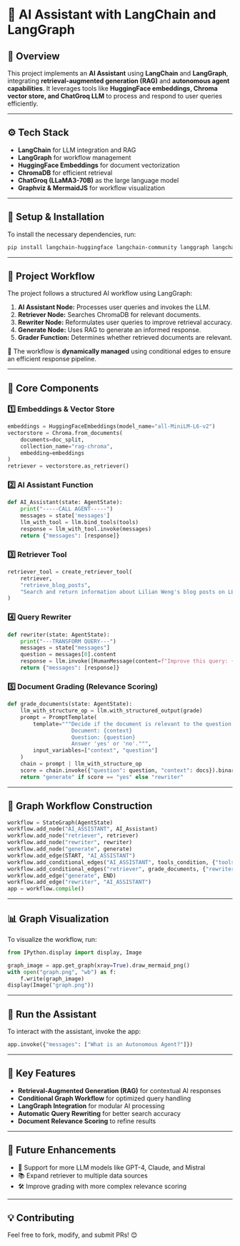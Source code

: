 # 🚀 AI Assistant with LangChain and LangGraph

## 📌 Overview
This project implements an **AI Assistant** using **LangChain** and **LangGraph**, integrating **retrieval-augmented generation (RAG)** and **autonomous agent capabilities**. It leverages tools like **HuggingFace embeddings, Chroma vector store, and ChatGroq LLM** to process and respond to user queries efficiently.

---

## ⚙️ **Tech Stack**
- **LangChain** for LLM integration and RAG
- **LangGraph** for workflow management
- **HuggingFace Embeddings** for document vectorization
- **ChromaDB** for efficient retrieval
- **ChatGroq (LLaMA3-70B)** as the large language model
- **Graphviz & MermaidJS** for workflow visualization

---

## 🔧 **Setup & Installation**
To install the necessary dependencies, run:

```bash
pip install langchain-huggingface langchain-community langgraph langchain-groq chromadb graphviz pydot tiktoken
```

---

## 📜 **Project Workflow**
The project follows a structured AI workflow using LangGraph:

1. **AI Assistant Node:** Processes user queries and invokes the LLM.
2. **Retriever Node:** Searches ChromaDB for relevant documents.
3. **Rewriter Node:** Reformulates user queries to improve retrieval accuracy.
4. **Generate Node:** Uses RAG to generate an informed response.
5. **Grader Function:** Determines whether retrieved documents are relevant.

🔹 The workflow is **dynamically managed** using conditional edges to ensure an efficient response pipeline.

---

## 📁 **Core Components**
### 1️⃣ **Embeddings & Vector Store**
```python
embeddings = HuggingFaceEmbeddings(model_name="all-MiniLM-L6-v2")
vectorstore = Chroma.from_documents(
    documents=doc_split,
    collection_name="rag-chroma",
    embedding=embeddings
)
retriever = vectorstore.as_retriever()
```

### 2️⃣ **AI Assistant Function**
```python
def AI_Assistant(state: AgentState):
    print("-----CALL AGENT-----")
    messages = state['messages']
    llm_with_tool = llm.bind_tools(tools)
    response = llm_with_tool.invoke(messages)
    return {"messages": [response]}
```

### 3️⃣ **Retriever Tool**
```python
retriever_tool = create_retriever_tool(
    retriever,
    "retrieve_blog_posts",
    "Search and return information about Lilian Weng's blog posts on LLM agents, prompt engineering, etc."
)
```

### 4️⃣ **Query Rewriter**
```python
def rewriter(state: AgentState):
    print("---TRANSFORM QUERY---")
    messages = state["messages"]
    question = messages[0].content
    response = llm.invoke([HumanMessage(content=f"Improve this query: {question}")])
    return {"messages": [response]}
```

### 5️⃣ **Document Grading (Relevance Scoring)**
```python
def grade_documents(state: AgentState):
    llm_with_structure_op = llm.with_structured_output(grade)
    prompt = PromptTemplate(
        template="""Decide if the document is relevant to the question.
                    Document: {context}
                    Question: {question}
                    Answer 'yes' or 'no'.""",
        input_variables=["context", "question"]
    )
    chain = prompt | llm_with_structure_op
    score = chain.invoke({"question": question, "context": docs}).binary_score
    return "generate" if score == "yes" else "rewriter"
```

---

## 🔄 **Graph Workflow Construction**
```python
workflow = StateGraph(AgentState)
workflow.add_node("AI_ASSISTANT", AI_Assistant)
workflow.add_node("retriever", retriever)
workflow.add_node("rewriter", rewriter)
workflow.add_node("generate", generate)
workflow.add_edge(START, "AI_ASSISTANT")
workflow.add_conditional_edges("AI_ASSISTANT", tools_condition, {"tools": "retriever", END: END})
workflow.add_conditional_edges("retriever", grade_documents, {"rewriter": "rewriter", "generate": "generate"})
workflow.add_edge("generate", END)
workflow.add_edge("rewriter", "AI_ASSISTANT")
app = workflow.compile()
```

---

## 📊 **Graph Visualization**
To visualize the workflow, run:
```python
from IPython.display import display, Image

graph_image = app.get_graph(xray=True).draw_mermaid_png()
with open("graph.png", "wb") as f:
    f.write(graph_image)
display(Image("graph.png"))
```

---

## 🚀 **Run the Assistant**
To interact with the assistant, invoke the app:
```python
app.invoke({"messages": ["What is an Autonomous Agent?"]})
```

---

## 🎯 **Key Features**
- **Retrieval-Augmented Generation (RAG)** for contextual AI responses
- **Conditional Graph Workflow** for optimized query handling
- **LangGraph Integration** for modular AI processing
- **Automatic Query Rewriting** for better search accuracy
- **Document Relevance Scoring** to refine results

---

## 📌 **Future Enhancements**
- 🌟 Support for more LLM models like GPT-4, Claude, and Mistral
- 📚 Expand retriever to multiple data sources
- 🛠️ Improve grading with more complex relevance scoring

---

## 💡 **Contributing**
Feel free to fork, modify, and submit PRs! 😊


